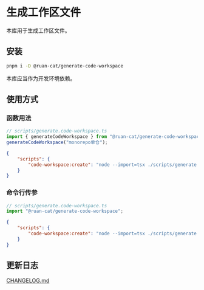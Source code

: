 # 生成工作区文件

本库用于生成工作区文件。

## 安装

```bash
pnpm i -D @ruan-cat/generate-code-workspace
```

本库应当作为开发环境依赖。

## 使用方式

### 函数用法

```ts
// scripts/generate.code-workspace.ts
import { generateCodeWorkspace } from "@ruan-cat/generate-code-workspace";
generateCodeWorkspace("monorepo单仓");
```

```json
{
	"scripts": {
		"code-workspace:create": "node --import=tsx ./scripts/generate.code-workspace.ts"
	}
}
```

### 命令行传参

```ts
// scripts/generate.code-workspace.ts
import "@ruan-cat/generate-code-workspace";
```

```json
{
	"scripts": {
		"code-workspace:create": "node --import=tsx ./scripts/generate.code-workspace.ts --name=monorepo单仓"
	}
}
```

## 更新日志

[CHANGELOG.md](./CHANGELOG.md)
